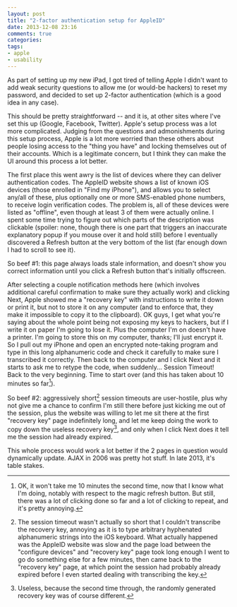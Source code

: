 ```yaml
---
layout: post
title: "2-factor authentication setup for AppleID"
date: 2013-12-08 23:16
comments: true
categories: 
tags:
- apple
- usability
---
```

As part of setting up my new iPad, I got tired of telling Apple I didn't want to add weak security questions to allow me (or would-be hackers) to reset my password, and decided to set up 2-factor authentication (which is a good idea in any case).

This should be pretty straightforward -- and it is, at other sites where I've set this up (Google, Facebook, Twitter). Apple's setup process was a lot more complicated. Judging from the questions and admonishments during this setup process, Apple is a lot more worried than these others about people losing access to the "thing you have" and locking themselves out of their accounts. Which is a legitimate concern, but I think they can make the UI around this process a lot better.

The first place this went awry is the list of devices where they can deliver authentication codes. The AppleID website shows a list of known iOS devices (those enrolled in "Find my iPhone"), and allows you to select any/all of these, plus optionally one or more SMS-enabled phone numbers, to receive login verification codes. The problem is, all of these devices were listed as "offline", even though at least 3 of them were actually online. I spent some time trying to figure out which parts of the description was clickable (spoiler: none, though there is one part that triggers an inaccurate explanatory popup if you mouse over it and hold still) before I eventually discovered a Refresh button at the very bottom of the list (far enough down I had to scroll to see it).

So beef #1: this page always loads stale information, and doesn't show you correct information until you click a Refresh button that's initially offscreen.

After selecting a couple notification methods here (which involves additional careful confirmation to make sure they actually work) and clicking Next, Apple showed me a "recovery key" with instructions to write it down or print it, but not to store it on any computer (and to enforce that, they make it impossible to copy it to the clipboard). OK guys, I get what you're saying about the whole point being not exposing my keys to hackers, but if I write it on paper I'm going to lose it. Plus the computer I'm on doesn't have a printer. I'm going to store this on my computer, thanks; I'll just encrypt it. So I pull out my iPhone and open an encrypted note-taking program and type in this long alphanumeric code and check it carefully to make sure I transcribed it correctly. Then back to the computer and I click Next and it starts to ask me to retype the code, when suddenly... Session Timeout! Back to the very beginning. Time to start over (and this has taken about 10 minutes so far[^1]).

So beef #2: aggressively short[^2] session timeouts are user-hostile, plus why not give me a chance to confirm I'm still there before just kicking me out of the session, plus the website was willing to let me sit there at the first "recovery key" page indefinitely long, and let me keep doing the work to copy down the useless recovery key[^3], and only when I click Next does it tell me the session had already expired.

This whole process would work a lot better if the 2 pages in question would dynamically update. AJAX in 2006 was pretty hot stuff. In late 2013, it's table stakes.

[^1]: OK, it won't take me 10 minutes the second time, now that I know what I'm doing, notably with respect to the magic refresh button. But still, there was a lot of clicking done so far and a lot of clicking to repeat, and it's pretty annoying.

[^2]: The session timeout wasn't actually so short that I couldn't transcribe the recovery key, annoying as it is to type arbitrary hyphenated alphanumeric strings into the iOS keyboard. What actually happened was the AppleID website was slow and the page load between the "configure devices" and "recovery key" page took long enough I went to go do something else for a few minutes, then came back to the "recovery key" page, at which point the session had probably already expired before I even started dealing with transcribing the key.

[^3]: Useless, because the second time through, the randomly generated recovery key was of course different.
